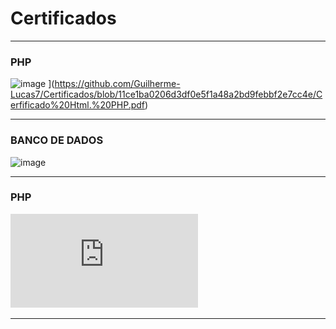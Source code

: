 # Certificados
***
### PHP
![image](https://github.com/user-attachments/assets/4389462f-b35b-428d-bba3-44f93cabeadd)
](https://github.com/Guilherme-Lucas7/Certificados/blob/11ce1ba0206d3df0e5f1a48a2bd9febbf2e7cc4e/Cerfificado%20Html.%20PHP.pdf)
***
### BANCO DE DADOS 
![image]([https://github.com/user-attachments/assets/2a417dba-267f-42ef-84c6-c3b76f2cd492](https://github.com/Guilherme-Lucas7/Certificados/blob/11ce1ba0206d3df0e5f1a48a2bd9febbf2e7cc4e/Certificado%20Banco%20de%20Dados.pdf))
***
### PHP
![image](https://github.com/Guilherme-Lucas7/Certificados/blob/11ce1ba0206d3df0e5f1a48a2bd9febbf2e7cc4e/Certificado%20PHP.pdf)
***
